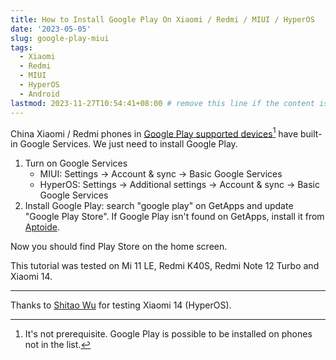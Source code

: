 ```yaml
---
title: How to Install Google Play On Xiaomi / Redmi / MIUI / HyperOS
date: '2023-05-05'
slug: google-play-miui
tags:
  - Xiaomi
  - Redmi
  - MIUI
  - HyperOS
  - Android
lastmod: 2023-11-27T10:54:41+08:00 # remove this line if the content is actually changed
---
```


China Xiaomi / Redmi phones in [Google Play supported devices](https://support.google.com/googleplay/answer/1727131)[^devices] have built-in Google Services. We just need to install Google Play.

[^devices]: It's not prerequisite. Google Play is possible to be installed on phones not in the list.

1. Turn on Google Services
    - MIUI: Settings -> Account & sync -> Basic Google Services
    - HyperOS: Settings -> Additional settings -> Account & sync -> Basic Google Services
1. Install Google Play: search "google play" on GetApps and update "Google Play Store". If Google Play isn't found on GetApps, install it from [Aptoide](https://en.aptoide.com/).

Now you should find Play Store on the home screen.

This tutorial was tested on Mi 11 LE, Redmi K40S, Redmi Note 12 Turbo and Xiaomi 14.

---

Thanks to [Shitao Wu](https://shitao5.org/) for testing Xiaomi 14 (HyperOS).

<!--
Xiaomi 14
HyperOS: 1.0.19.0.UNCCNXM

P.S. In my first attempt, I found no Google Play on GetApps and installed it from Aptoide. However, I find it on GetApps now. This is weird.
-->

